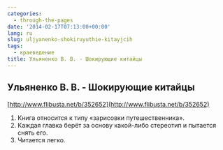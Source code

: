```yaml
---
categories:
  - through-the-pages
date: '2014-02-17T07:13:00+00:00'
lang: ru
slug: uljyanenko-shokiruyuthie-kitayjcih
tags:
  - краеведение
title: Ульяненко В. В. - Шокирующие китайцы
---
```





## Ульяненко В. В. - Шокирующие китайцы

[http://www.flibusta.net/b/352652](http://www.flibusta.net/b/352652)  

1.  Книга относится к типу «зарисовки путешественника».
2.  Каждая главка берёт за основу какой-либо стереотип и пытается снять его.
3.  Читается легко.
